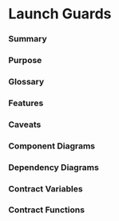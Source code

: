 # Launch Guards

### Summary



### Purpose



### Glossary



### Features



### Caveats



### Component Diagrams



### Dependency Diagrams



### Contract Variables



### Contract Functions
